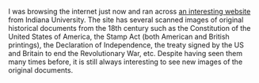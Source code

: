 I was browsing the internet just now and ran across [an interesting website](http://www.indiana.edu/~liblilly/history/history.html) from Indiana University. The site has several scanned images of original historical documents from the 18th century such as the Constitution of the United States of America, the Stamp Act (both American and British printings), the Declaration of Independence, the treaty signed by the US and Britain to end the Revolutionary War, etc. Despite having seen them many times before, it is still always interesting to see new images of the original documents.